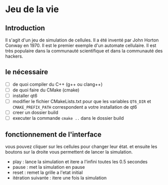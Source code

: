 # Jeu de la vie

## Introduction

Il s'agit d'un jeu de simulation de cellules. Il a été inventé par John Horton Conway en 1970. Il est le premier exemple d'un automate cellulaire. Il est très populaire dans la communauté scientifique et dans la communauté des hackers.

## le nécessaire

-   [ ] de quoi compiler du C++ (g++ ou clang++)
-   [ ] de quoi faire du CMake (cmake)
-   [ ] installer qt6
-   [ ] modifier le fichier CMakeLists.txt pour que les variables `QT6_DIR` et `CMAKE_PREFIX_PATH` correspondent a votre installation de qt6
-   [ ] creer un dossier build
-   [ ] executer la commande `cmake ..` dans le dossier build

## fonctionnement de l'interface

vous pouvez cliquer sur les cellules pour changer leur état. et ensuite les boutons sur la droite vous permettent de lancer la simulation.

-   play : lance la simulation et itere a l'infini toutes les 0.5 secondes
-   pause : met la simulation en pause
-   reset : remet la grille a l'etat initial
-   itération suivante : itere une fois la simulation
